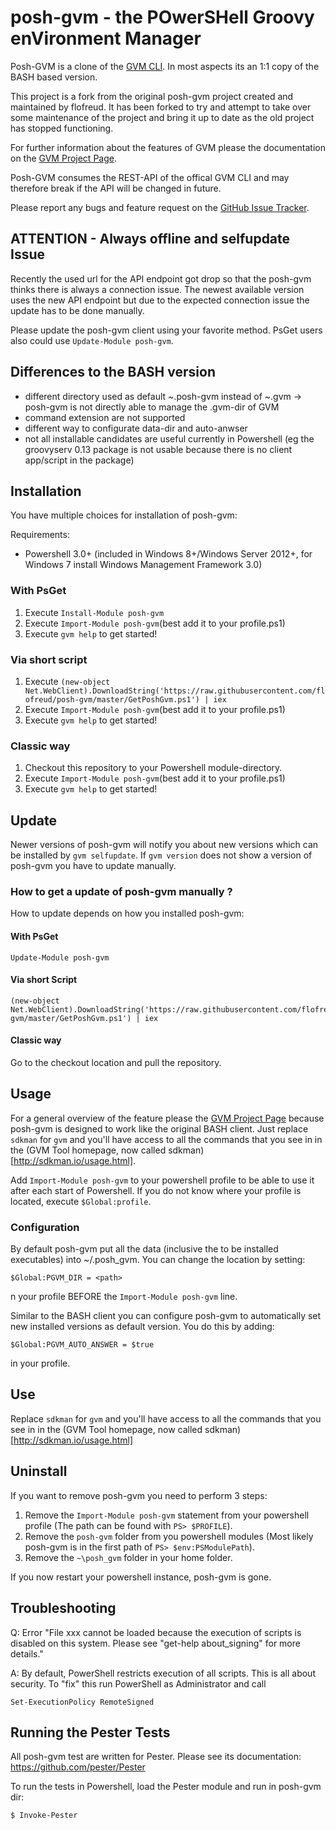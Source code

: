 
# posh-gvm - the POwerSHell Groovy enVironment Manager
Posh-GVM is a clone of the [GVM CLI](https://github.com/gvmtool/gvm). In most aspects its an 1:1 copy of the BASH based version.


This project is a fork from the original posh-gvm project created and maintained by flofreud. It has been forked to try and attempt to take over some maintenance of the project and bring it up to date as the old project has stopped functioning.

For further information about the features of GVM please the documentation on the [GVM Project Page](http://sdkman.io).

Posh-GVM consumes the REST-API of the offical GVM CLI and may therefore break if the API will be changed in future.

Please report any bugs and feature request on the [GitHub Issue Tracker](https://github.com/gomorpheus/posh-gvm/issues).

## ATTENTION - Always offline and selfupdate Issue
Recently the used url for the API endpoint got drop so that the posh-gvm thinks there is always a connection issue. The newest available version uses the new API endpoint but due to the expected connection issue the update has to be done manually.

Please update the posh-gvm client using your favorite method. PsGet users also could use `Update-Module posh-gvm`.

## Differences to the BASH version
- different directory used as default ~\.posh-gvm instead of ~\.gvm -> posh-gvm is not directly able to manage the .gvm-dir of GVM
- command extension are not supported
- different way to configurate data-dir and auto-anwser
- not all installable candidates are useful currently in Powershell (eg the groovyserv 0.13 package is not usable because there is no client app/script in the package)

## Installation

You have multiple choices for installation of posh-gvm:

Requirements:
- Powershell 3.0+ (included in Windows 8+/Windows Server 2012+, for Windows 7 install Windows Management Framework 3.0)

### With PsGet
1. Execute `Install-Module posh-gvm`
2. Execute `Import-Module posh-gvm`(best add it to your profile.ps1)
3. Execute `gvm help` to get started!

### Via short script
1. Execute `(new-object Net.WebClient).DownloadString('https://raw.githubusercontent.com/flofreud/posh-gvm/master/GetPoshGvm.ps1') | iex`
2. Execute `Import-Module posh-gvm`(best add it to your profile.ps1)
3. Execute `gvm help` to get started!

### Classic way
1. Checkout this repository to your Powershell module-directory.
2. Execute `Import-Module posh-gvm`(best add it to your profile.ps1)
3. Execute `gvm help` to get started!

## Update

Newer versions of posh-gvm will notify you about new versions which can be installed by `gvm selfupdate`. If `gvm version` does not show a version of posh-gvm you have to update manually.

### How to get a update of posh-gvm manually ?
How to update depends on how you installed posh-gvm:

#### With PsGet

	Update-Module posh-gvm

#### Via short Script

	(new-object Net.WebClient).DownloadString('https://raw.githubusercontent.com/flofreud/posh-gvm/master/GetPoshGvm.ps1') | iex

#### Classic way
Go to the checkout location and pull the repository.

## Usage

For a general overview of the feature please the [GVM Project Page](http://gvmtool.net) because posh-gvm is designed to work like the original BASH client. Just replace `sdkman` for `gvm` and you'll have access to all the commands that you see in in the (GVM Tool homepage, now called sdkman)[http://sdkman.io/usage.html].

Add `Import-Module posh-gvm` to your powershell profile to be able to use it after each start of Powershell. If you do not know where your profile is located, execute `$Global:profile`.

### Configuration
By default posh-gvm put all the data (inclusive the to be installed executables) into ~/.posh_gvm. You can change the location by setting:

	$Global:PGVM_DIR = <path>

n your profile BEFORE the `Import-Module posh-gvm` line.

Similar to the BASH client you can configure posh-gvm to automatically set new installed versions as default version. You do this by adding:

	$Global:PGVM_AUTO_ANSWER = $true

in your profile.

## Use
Replace `sdkman` for `gvm` and you'll have access to all the commands that you see in in the (GVM Tool homepage, now called sdkman)[http://sdkman.io/usage.html]


## Uninstall
If you want to remove posh-gvm you need to perform 3 steps:

1. Remove the `Import-Module posh-gvm` statement from your powershell profile (The path can be found with `PS> $PROFILE`).
2. Remove the `posh-gvm` folder from you powershell modules (Most likely posh-gvm is in the first path of `PS> $env:PSModulePath`).
3. Remove the `~\posh_gvm` folder in your home folder.

If you now restart your powershell instance, posh-gvm is gone.

## Troubleshooting
Q: Error "File xxx cannot be loaded because the execution of scripts is disabled on this system. Please see "get-help about_signing" for more details."

A: By default, PowerShell restricts execution of all scripts. This is all about security. To "fix" this run PowerShell as Administrator and call

	Set-ExecutionPolicy RemoteSigned


## Running the Pester Tests

All posh-gvm test are written for Pester. Please see its documentation: https://github.com/pester/Pester

To run the tests in Powershell, load the Pester module and run in posh-gvm dir:

	$ Invoke-Pester


